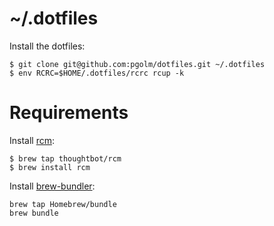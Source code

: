 # ~/.dotfiles

Install the dotfiles:

```
$ git clone git@github.com:pgolm/dotfiles.git ~/.dotfiles
$ env RCRC=$HOME/.dotfiles/rcrc rcup -k
```

# Requirements

Install [rcm](https://github.com/thoughtbot/rcm):
```
$ brew tap thoughtbot/rcm
$ brew install rcm
```

Install [brew-bundler](https://github.com/Homebrew/homebrew-bundle):
```
brew tap Homebrew/bundle
brew bundle
```

